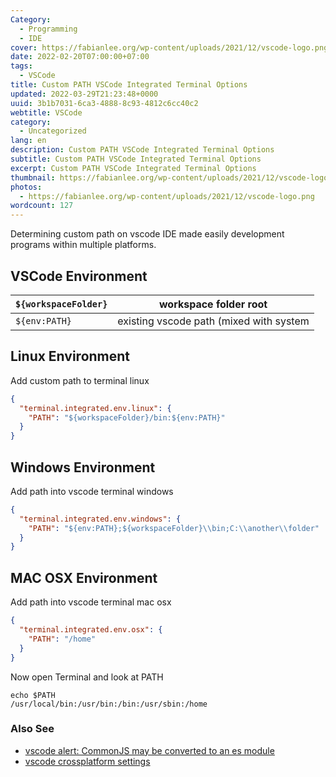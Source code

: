 ```yaml
---
Category:
  - Programming
  - IDE
cover: https://fabianlee.org/wp-content/uploads/2021/12/vscode-logo.png
date: 2022-02-20T07:00:00+07:00
tags:
  - VSCode
title: Custom PATH VSCode Integrated Terminal Options
updated: 2022-03-29T21:23:48+0000
uuid: 3b1b7031-6ca3-4888-8c93-4812c6cc40c2
webtitle: VSCode
category:
  - Uncategorized
lang: en
description: Custom PATH VSCode Integrated Terminal Options
subtitle: Custom PATH VSCode Integrated Terminal Options
excerpt: Custom PATH VSCode Integrated Terminal Options
thumbnail: https://fabianlee.org/wp-content/uploads/2021/12/vscode-logo.png
photos:
  - https://fabianlee.org/wp-content/uploads/2021/12/vscode-logo.png
wordcount: 127
---
```


Determining custom path on vscode IDE made easily development programs within multiple platforms.

## VSCode Environment
| `${workspaceFolder}` | workspace folder root                   |
| -------------------- | --------------------------------------- |
| `${env:PATH}`        | existing vscode path (mixed with system |

## Linux Environment
Add custom path to terminal linux
```json
{
  "terminal.integrated.env.linux": {
    "PATH": "${workspaceFolder}/bin:${env:PATH}"
  }
}
```

## Windows Environment
Add path into vscode terminal windows
```json
{
  "terminal.integrated.env.windows": {
    "PATH": "${env:PATH};${workspaceFolder}\\bin;C:\\another\\folder"
  }
}
```

## MAC OSX Environment
Add path into vscode terminal mac osx
```json
{
  "terminal.integrated.env.osx": {
    "PATH": "/home"
  }
}
```
Now open Terminal and look at PATH
```shell
echo $PATH
/usr/local/bin:/usr/bin:/bin:/usr/sbin:/home
```

### Also See
- [vscode alert: CommonJS may be converted to an es module](/2022/03/26/file-is-a-commonjs-module-it-may-be-converted-to-an-es-module.html)
- [vscode crossplatform settings](/p/search.html?q=vscode+crossplatform+setting)